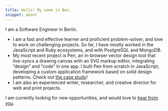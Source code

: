 ```yaml
---
title: Hello! My name is Ben.
snippet: about
---
```


I am a Software Engineer in Berlin.

- I am a fast and effective learner and proficient problem-solver, and love to work on challenging projects. So far, I have mostly worked in the JavaScript and Ruby ecosystems, and with PostgreSQL and MongoDB.  
- My most recent project is Pen, an in-browser vector design tool that live-syncs a drawing canvas with an SVG markup editor, integrating “design” and “code” in one app. I built Pen from scratch in JavaScript, developing a custom application framework based on solid design patterns. Check out [the case study][1]! 
- I am also an experienced writer, researcher, and creative director for web and print projects. 

I am currently looking for new opportunities, and would love to [hear from you][2].

[1]:	/2019/10/01/pen/
[2]:	mailto:ben@rodenhaeuser.de